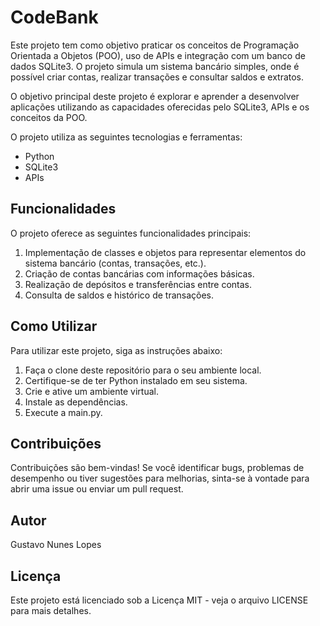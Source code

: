 # CodeBank

Este projeto tem como objetivo praticar os conceitos de Programação Orientada a Objetos (POO), uso de APIs e integração com um banco de dados SQLite3. O projeto simula um sistema bancário simples, onde é possível criar contas, realizar transações e consultar saldos e extratos.

O objetivo principal deste projeto é explorar e aprender a desenvolver aplicações utilizando as capacidades oferecidas pelo SQLite3, APIs e os conceitos da POO.

O projeto utiliza as seguintes tecnologias e ferramentas:

- Python
- SQLite3
- APIs

## Funcionalidades

O projeto oferece as seguintes funcionalidades principais:

1. Implementação de classes e objetos para representar elementos do sistema bancário (contas, transações, etc.).
2. Criação de contas bancárias com informações básicas.
3. Realização de depósitos e transferências entre contas.
4. Consulta de saldos e histórico de transações.

## Como Utilizar

Para utilizar este projeto, siga as instruções abaixo:

1. Faça o clone deste repositório para o seu ambiente local.
2. Certifique-se de ter Python instalado em seu sistema.
3. Crie e ative um ambiente virtual.
4. Instale as dependências.
5. Execute a main.py.

## Contribuições

Contribuições são bem-vindas! Se você identificar bugs, problemas de desempenho ou tiver sugestões para melhorias, sinta-se à vontade para abrir uma issue ou enviar um pull request. 

## Autor

Gustavo Nunes Lopes


## Licença

Este projeto está licenciado sob a Licença MIT - veja o arquivo LICENSE para mais detalhes.
